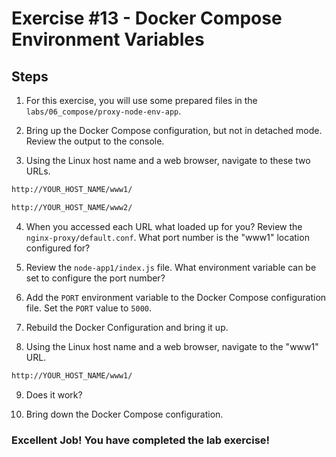 # Exercise #13 - Docker Compose Environment Variables

## Steps

1. For this exercise, you will use some prepared files in the `labs/06_compose/proxy-node-env-app`.

2. Bring up the Docker Compose configuration, but not in detached mode. Review the output to the console.

3. Using the Linux host name and a web browser, navigate to these two URLs.

```bash
http://YOUR_HOST_NAME/www1/

http://YOUR_HOST_NAME/www2/
```

4. When you accessed each URL what loaded up for you? Review the `nginx-proxy/default.conf`. What port number is the "www1" location configured for?

5. Review the `node-app1/index.js` file. What environment variable can be set to configure the port number?

6. Add the `PORT` environment variable to the Docker Compose configuration file. Set the `PORT` value to `5000`.

7. Rebuild the Docker Configuration and bring it up.

8. Using the Linux host name and a web browser, navigate to the "www1" URL.

```bash
http://YOUR_HOST_NAME/www1/
```

9. Does it work?

10. Bring down the Docker Compose configuration.

### Excellent Job! You have completed the lab exercise!